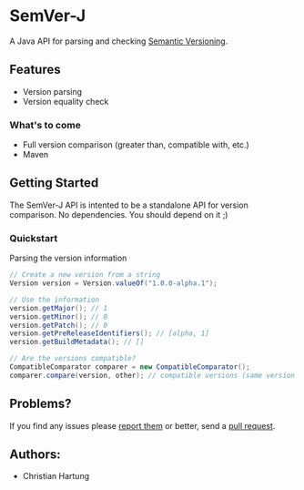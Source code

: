 # SemVer-J
A Java API for parsing and checking [Semantic Versioning](http://semver.org/).

## Features
* Version parsing
* Version equality check

### What's to come
* Full version comparison (greater than, compatible with, etc.)
* Maven

## Getting Started
The SemVer-J API is intented to be a standalone API for version comparison. No dependencies. You should depend on it ;)

### Quickstart
Parsing the version information

```java
// Create a new version from a string
Version version = Version.valueOf("1.0.0-alpha.1");

// Use the information
version.getMajor(); // 1
version.getMinor(); // 0
version.getPatch(); // 0
version.getPreReleaseIdentifiers(); // [alpha, 1]
version.getBuildMetadata(); // []

// Are the versions compatible?
CompatibleComparator comparer = new CompatibleComparator();
comparer.compare(version, other); // compatible versions (same version major version)
```

## Problems?

If you find any issues please [report them](https://github.com/hartungstenio/semver-j/issues) or better, send a [pull request](https://github.com/hartungstenio/semver-j/pulls).

## Authors:
* Christian Hartung